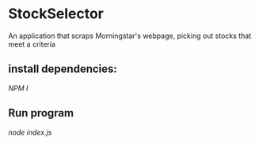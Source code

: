 # StockSelector
An application that scraps Morningstar's webpage, picking out stocks that meet a criteria

## install dependencies:
_NPM I_

## Run program

_node index.js_